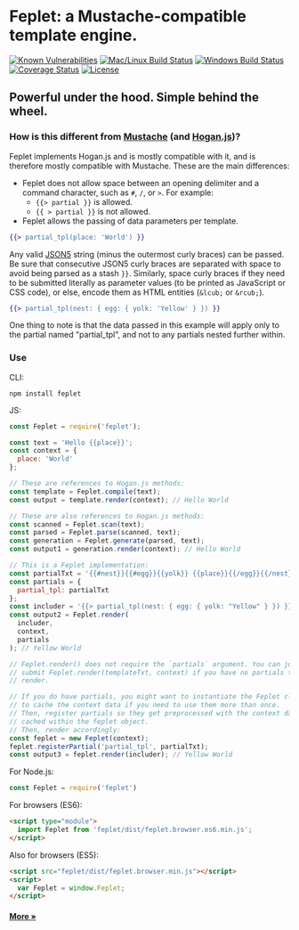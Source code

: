 # Feplet: a Mustache-compatible template engine.

[![Known Vulnerabilities][snyk-image]][snyk-url]
[![Mac/Linux Build Status][travis-image]][travis-url]
[![Windows Build Status][appveyor-image]][appveyor-url]
[![Coverage Status][coveralls-image]][coveralls-url]
[![License][license-image]][license-url]

## Powerful under the hood. Simple behind the wheel.

### How is this different from <a href="https://mustache.github.io/mustache.5.html" target="_blank">Mustache</a> (and <a href="https://github.com/twitter/hogan.js#readme" target="_blank">Hogan.js</a>)?

Feplet implements Hogan.js and is mostly compatible with it, and is therefore 
mostly compatible with Mustache. These are the main differences:

* Feplet does not allow space between an opening delimiter and a command 
  character, such as `#`, `/`, or `>`. For example:
  * `{{> partial }}` is allowed.
  * `{{ > partial }}` is not allowed.
* Feplet allows the passing of data parameters per template.

```handlebars
{{> partial_tpl(place: 'World') }}
```

Any valid <a href="http://json5.org" target="_blank">JSON5</a> string (minus the 
outermost curly braces) can be passed. Be sure that consecutive JSON5 curly 
braces are separated with space to avoid being parsed as a stash `}}`. Similarly, 
space curly braces if they need to be submitted literally as parameter values 
(to be printed as JavaScript or CSS code), or else, encode them as HTML entities 
(`&lcub;` or `&rcub;`).

```handlebars
{{> partial_tpl(nest: { egg: { yolk: 'Yellow' } }) }}
```

One thing to note is that the data passed in this example will apply only to the 
partial named "partial\_tpl", and not to any partials nested further within.

### Use

CLI:

```shell
npm install feplet
```

JS:

```javascript
const Feplet = require('feplet');

const text = 'Hello {{place}}';
const context = {
  place: 'World'
};

// These are references to Hogan.js methods:
const template = Feplet.compile(text);
const output = template.render(context); // Hello World

// These are also references to Hogan.js methods:
const scanned = Feplet.scan(text);
const parsed = Feplet.parse(scanned, text);
const generation = Feplet.generate(parsed, text);
const output1 = generation.render(context); // Hello World

// This is a Feplet implementation:
const partialTxt = '{{#nest}}{{#egg}}{{yolk}} {{place}}{{/egg}}{{/nest}}';
const partials = {
  partial_tpl: partialTxt
};
const includer = '{{> partial_tpl(nest: { egg: { yolk: "Yellow" } }) }}';
const output2 = Feplet.render(
  includer,
  context,
  partials
); // Yellow World

// Feplet.render() does not require the `partials` argument. You can just
// submit Feplet.render(templateTxt, context) if you have no partials to
// render.

// If you do have partials, you might want to instantiate the Feplet class
// to cache the context data if you need to use them more than once.
// Then, register partials so they get preprocessed with the context data
// cached within the feplet object.
// Then, render accordingly:
const feplet = new Feplet(context);
feplet.registerPartial('partial_tpl', partialTxt);
const output3 = feplet.render(includer); // Yellow World
```

For Node.js:

```javascript
const Feplet = require('feplet')
```

For browsers (ES6):

```html
<script type="module">
  import Feplet from 'feplet/dist/feplet.browser.es6.min.js';
</script>
```

Also for browsers (ES5):

```html
<script src="feplet/dist/feplet.browser.min.js"></script>
<script>
  var Feplet = window.Feplet;
</script>
```

<h4><a href="https://github.com/electric-eloquence/feplet/blob/master/ABOUT.md">More &raquo;</a></h4>

[snyk-image]: https://snyk.io/test/github/electric-eloquence/feplet/master/badge.svg
[snyk-url]: https://snyk.io/test/github/electric-eloquence/feplet/master

[travis-image]: https://img.shields.io/travis/electric-eloquence/feplet/master.svg?label=mac%20%26%20linux
[travis-url]: https://travis-ci.org/electric-eloquence/feplet

[appveyor-image]: https://img.shields.io/appveyor/ci/e2tha-e/feplet/master.svg?label=windows
[appveyor-url]: https://ci.appveyor.com/project/e2tha-e/feplet

[coveralls-image]: https://img.shields.io/coveralls/electric-eloquence/feplet/master.svg
[coveralls-url]: https://coveralls.io/r/electric-eloquence/feplet

[license-image]: https://img.shields.io/github/license/electric-eloquence/feplet.svg
[license-url]: https://raw.githubusercontent.com/electric-eloquence/feplet/master/LICENSE
